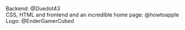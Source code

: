 Backend: @Duedot43<br>
CSS, HTML and frontend and an incredible home page: @howtoapple<br>
Logo: @EnderGamerCubed<br>
